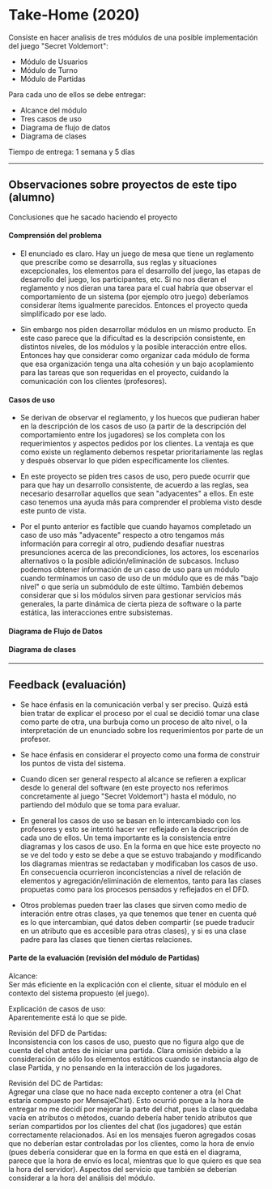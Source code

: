 # Take-Home (2020)

Consiste en hacer analisis de tres módulos de una posible implementación del juego "Secret Voldemort":

* Módulo de Usuarios
* Módulo de Turno
* Módulo de Partidas

Para cada uno de ellos se debe entregar:

- Alcance del módulo
- Tres casos de uso
- Diagrama de flujo de datos
- Diagrama de clases

Tiempo de entrega: 1 semana y 5 días

---

## Observaciones sobre proyectos de este tipo (alumno)

Conclusiones que he sacado haciendo el proyecto

#### Comprensión del problema  

- El enunciado es claro. Hay un juego de mesa que tiene un reglamento que prescribe como se desarrolla, sus reglas y situaciones excepcionales, los elementos para el desarrollo del juego, las etapas de desarrollo del juego, los participantes, etc. Si no nos dieran el reglamento y nos dieran una tarea para el cual habría que observar el comportamiento de un sistema (por ejemplo otro juego) deberíamos considerar ítems igualmente parecidos. Entonces el proyecto queda simplificado por ese lado.  

- Sin embargo nos piden desarrollar módulos en un mismo producto. En este caso parece que la dificultad es la descripción consistente, en distintos niveles, de los módulos y la posible interacción entre ellos. Entonces hay que considerar como organizar cada módulo de forma que esa organización tenga una alta cohesión y un bajo acoplamiento para las tareas que son requeridas en el proyecto, cuidando la comunicación con los clientes (profesores).  

#### Casos de uso  

- Se derivan de observar el reglamento, y los huecos que pudieran haber en la descripción de los casos de uso (a partir de la descripción del comportamiento entre los jugadores) se los completa con los requerimientos y aspectos pedidos por los clientes. La ventaja es que como existe un reglamento debemos respetar prioritariamente las reglas y después observar lo que piden específicamente los clientes.  

- En este proyecto se piden tres casos de uso, pero puede ocurrir que para que hay un desarrollo consistente, de acuerdo a las reglas, sea necesario desarrollar aquellos que sean "adyacentes" a ellos. En este caso tenemos una ayuda más para comprender el problema visto desde este punto de vista.  

- Por el punto anterior es factible que cuando hayamos completado un caso de uso más "adyacente" respecto a otro tengamos más información para corregir al otro, pudiendo desafiar nuestras presunciones acerca de las precondiciones, los actores, los escenarios alternativos o la posible adición/eliminación de subcasos. Incluso podemos obtener información de un caso de uso para un módulo cuando terminamos un caso de uso de un módulo que es de más "bajo nivel" o que sería un submódulo de este último. También debemos considerar que si los módulos sirven para gestionar servicios más generales, la parte dinámica de cierta pieza de software o la parte estática, las interacciones entre subsistemas.  

#### Diagrama de Flujo de Datos  


#### Diagrama de clases  


---

## Feedback (evaluación)

* Se hace énfasis en la comunicación verbal y ser preciso. Quizá está bien tratar de explicar el proceso por el cual se decidió tomar una clase como parte de otra, una burbuja como un proceso de alto nivel, o la interpretación de un enunciado sobre los requerimientos por parte de un profesor.  

* Se hace énfasis en considerar el proyecto como una forma de construir los puntos de vista del sistema.  

* Cuando dicen ser general respecto al alcance se refieren a explicar desde lo general del software (en este proyecto nos referimos concretamente al juego "Secret Voldemort") hasta el módulo, no partiendo del módulo que se toma para evaluar.  

* En general los casos de uso se basan en lo intercambiado con los profesores y esto se intentó hacer ver reflejado en la descripción de cada uno de ellos. Un tema importante es la consistencia entre diagramas y los casos de uso. En la forma en que hice este proyecto no se ve del todo y esto se debe a que se estuvo trabajando y modificando los diagramas mientras se redactaban y modificaban los casos de uso. En consecuencia ocurrieron inconcistencias a nivel de relación de elementos y agregación/eliminación de elementos, tanto para las clases propuetas como para los procesos pensados y reflejados en el DFD.  

* Otros problemas pueden traer las clases que sirven como medio de interación entre otras clases, ya que tenemos que tener en cuenta qué es lo que intercambian, qué datos deben compartir (se puede traducir en un atributo que es accesible para otras clases), y si es una clase padre para las clases que tienen ciertas relaciones.  

#### Parte de la evaluación (revisión del módulo de Partidas)

Alcance:  
Ser más eficiente en la explicación con el cliente, situar el módulo en el contexto del sistema propuesto (el juego).  

Explicación de casos de uso:  
Aparentemente está lo que se pide.  

Revisión del DFD de Partidas:  
Inconsistencia con los casos de uso, puesto que no figura algo que de cuenta del chat antes de iniciar una partida. Clara omisión debido a la consideración de sólo los elementos estáticos cuando se instancia algo de clase Partida, y no pensando en la interacción de los jugadores.  

Revisión del DC de Partidas:  
Agregar una clase que no hace nada excepto contener a otra (el Chat estaría compuesto por MensajeChat). Esto ocurrió porque a la hora de entregar no me decidí por mejorar la parte del chat, pues la clase quedaba vacía en atributos o métodos, cuando debería haber tenido atributos que serían compartidos por los clientes del chat (los jugadores) que están correctamente relacionados. Así en los mensajes fueron agregados cosas que no deberían estar controladas por los clientes, como la hora de envío (pues debería considerar que en la forma en que está en el diagrama, parece que la hora de envío es local, mientras que lo que quiero es que sea la hora del servidor). Aspectos del servicio que también se deberían considerar a la hora del análisis del módulo.  
